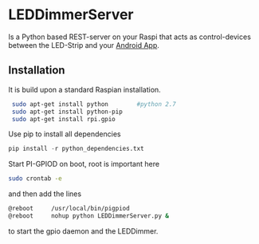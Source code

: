 # LEDDimmerServer
Is a Python based REST-server on your Raspi that acts as control-devices
between the LED-Strip and your [Android App](https://github.com/terminator-ger/LedDimmerWidget).

## Installation
It is build upon a standard Raspian installation. 

```bash
 sudo apt-get install python        #python 2.7
 sudo apt-get install python-pip 
 sudo apt-get install rpi.gpio
 ```
Use pip to install all dependencies 
```python
pip install -r python_dependencies.txt
```

Start PI-GPIOD on boot, root is important here
```bash
sudo crontab -e
```
and then add the lines
```bash
@reboot     /usr/local/bin/pigpiod
@reboot     nohup python LEDDimmerServer.py &
```
to start the gpio daemon and the LEDDimmer.



